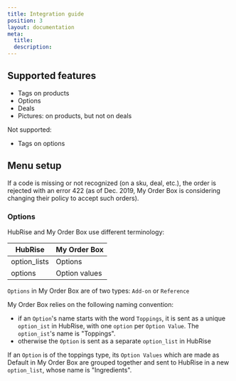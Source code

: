 ```yaml
---
title: Integration guide
position: 3
layout: documentation
meta:
  title:
  description:
---
```


## Supported features

- Tags on products
- Options
- Deals
- Pictures: on products, but not on deals

Not supported:

- Tags on options

## Menu setup

If a code is missing or not recognized (on a sku, deal, etc.), the order is rejected with an error 422 (as of Dec. 2019, My Order Box is considering changing their policy to accept such orders).

### Options

HubRise and My Order Box use different terminology:

| HubRise      | My Order Box  |
| ------------ | ------------- |
| option_lists | Options       |
| options      | Option values |

`Options` in My Order Box are of two types: `Add-on` or `Reference`

My Order Box relies on the following naming convention:

- if an `Option`'s name starts with the word `Toppings`, it is sent as a unique `option_ist` in HubRise, with one `option` per `Option Value`. The `option_ist`'s name is "Toppings".
- otherwise the `Option` is sent as a separate `option_list` in HubRise

If an `Option` is of the toppings type, its `Option Values` which are made as Default in My Order Box are grouped together and sent to HubRise in a new `option_list`, whose name is "Ingredients".

